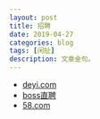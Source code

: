 ```yaml
---
layout: post
title: 招聘
date: 2019-04-27
categories: blog
tags: [闲扯]
description: 文章金句。
---
```


- [deyi.com](http://m.deyi.com/forum-forumdisplay-fid-32-filter-author-orderby-dateline-typeid-0-page-1.html)
- [boss直聘](https://www.zhipin.com/c101200100/a_%E9%92%9F%E5%AE%B6%E6%9D%91-b_%E6%B1%89%E9%98%B3%E5%8C%BA/?ka=sel-area-1)
- [58.com](https://wh.58.com/hanyang/renli/?PGTID=0d402f78-00c1-5709-3e59-332019f08f06&ClickID=3)
